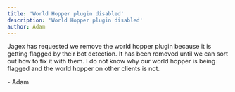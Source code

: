 ```yaml
---
title: 'World Hopper plugin disabled'
description: 'World Hopper plugin disabled'
author: Adam
---
```


Jagex has requested we remove the world hopper plugin because it is getting
flagged by their bot detection. It has been removed until we can sort out how to
fix it with them. I do not know why our world hopper is being flagged and the
world hopper on other clients is not.

\- Adam
